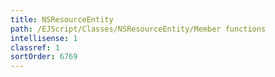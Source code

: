 ```yaml
---
title: NSResourceEntity
path: /EJScript/Classes/NSResourceEntity/Member functions
intellisense: 1
classref: 1
sortOrder: 6769
---
```





